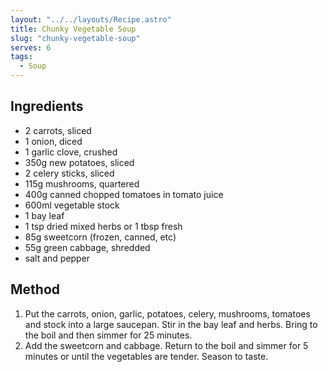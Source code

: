 ```yaml
---
layout: "../../layouts/Recipe.astro"
title: Chunky Vegetable Soup
slug: "chunky-vegetable-soup"
serves: 6
tags:
  - Soup
---
```


## Ingredients

- 2 carrots, sliced
- 1 onion, diced
- 1 garlic clove, crushed
- 350g new potatoes, sliced
- 2 celery sticks, sliced
- 115g mushrooms, quartered
- 400g canned chopped tomatoes in tomato juice
- 600ml vegetable stock
- 1 bay leaf
- 1 tsp dried mixed herbs or 1 tbsp fresh
- 85g sweetcorn (frozen, canned, etc)
- 55g green cabbage, shredded
- salt and pepper

## Method

1. Put the carrots, onion, garlic, potatoes, celery, mushrooms, tomatoes and stock into a large saucepan. Stir in the bay leaf and herbs. Bring to the boil and then simmer for 25 minutes.
1. Add the sweetcorn and cabbage. Return to the boil and simmer for 5 minutes or until the vegetables are tender. Season to taste.